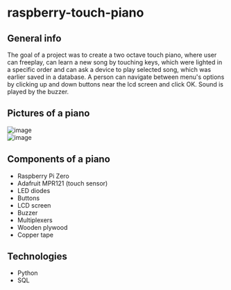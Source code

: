 # raspberry-touch-piano
## General info
The goal of a project was to create a two octave touch piano, where user can freeplay, can learn a new song by touching keys, which were lighted in a specific order and can ask a device to play selected song, which was earlier saved in a database. A person can navigate between menu's options by clicking up and down buttons near the lcd screen and click OK. Sound is played by the buzzer. 
## Pictures of a piano
![image](https://user-images.githubusercontent.com/53990881/154800390-b29e93ec-9e13-4745-a82d-19b5c930b371.png)  
![image](https://user-images.githubusercontent.com/53990881/154800424-a89220f4-2cae-484b-a8a0-a4582ff86efb.png)
## Components of a piano
* Raspberry Pi Zero
* Adafruit MPR121 (touch sensor)
* LED diodes
* Buttons
* LCD screen
* Buzzer
* Multiplexers
* Wooden plywood
* Copper tape
## Technologies
* Python
* SQL
